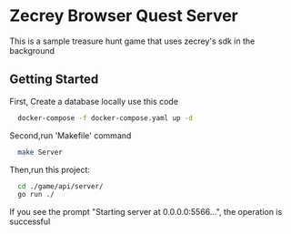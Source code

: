 # Zecrey Browser Quest Server

This is a sample treasure hunt game that uses zecrey's sdk in the background

## Getting Started

First, Create a database locally use this code

```bash
  docker-compose -f docker-compose.yaml up -d
```

Second,run 'Makefile' command 

```bash
  make Server
```


Then,run this project:
```bash
  cd ./game/api/server/
  go run ./
```
If you see the prompt "Starting server at 0.0.0.0:5566...", the operation is successful
